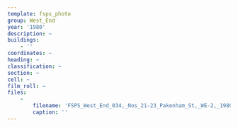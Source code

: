 ```yaml
---
template: fsps_photo
group: West_End
year: '1980'
description: ~
buildings:
    - ''
coordinates: ~
heading: ~
classification: ~
section: ~
cell: ~
film_roll: ~
files:
    -
        filename: 'FSPS_West_End_034,_Nos_21-23_Pakenham_St,_WE-2,_1980.png'
        caption: ''
---
```

